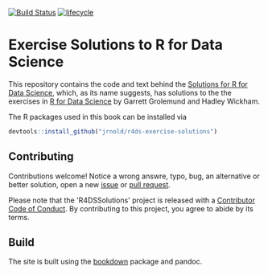 [![Build Status](https://travis-ci.org/jrnold/r4ds-exercise-solutions.svg?branch=master)](https://travis-ci.org/jrnold/r4ds-exercise-solutions)
[![lifecycle](https://img.shields.io/badge/lifecycle-maturing-blue.svg)](https://www.tidyverse.org/lifecycle/#maturing)

# Exercise Solutions to R for Data Science

This repository contains the code and text behind the [Solutions for R for Data Science](https://jrnold.github.io/r4ds-exercise-solutions/), which, as its name suggests, has solutions to the the exercises in [R for Data Science](http://r4ds.had.co.nz/) by Garrett Grolemund and Hadley Wickham.

The R packages used in this book can be installed via
```r
devtools::install_github("jrnold/r4ds-exercise-solutions")
```

## Contributing

Contributions welcome! Notice a wrong answre, typo, bug, an alternative or better
solution, open a new [issue](https://github.com/jrnold/r4ds-exercise-solutions/issues ) or [pull request](https://github.com/jrnold/r4ds-exercise-solutions/pulls).

Please note that the 'R4DSSolutions' project is released with a [Contributor Code of Conduct](.github/CODE_OF_CONDUCT.md). By contributing to this project, you agree to abide by its terms.

## Build

The site is built using the [bookdown](https://bookdown.org/yihui/bookdown/) package and pandoc.
